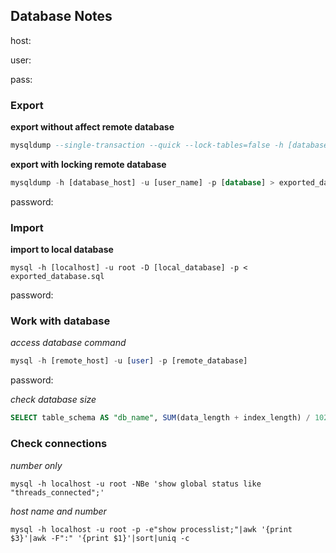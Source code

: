 ## Database Notes

host: 

user: 

pass: 


### Export
**export without affect remote database**

```sql
mysqldump --single-transaction --quick --lock-tables=false -h [database_host] -u [user_name] -p [remote_database] > exported_database.sql
```

**export with locking remote database**

```sql
mysqldump -h [database_host] -u [user_name] -p [database] > exported_database.sql
```

password: 

### Import
**import to local database**
```
mysql -h [localhost] -u root -D [local_database] -p < exported_database.sql
```
password: 


### Work with database
*access database command*
```sql
mysql -h [remote_host] -u [user] -p [remote_database]

```
password:

*check database size*
```sql
SELECT table_schema AS "db_name", SUM(data_length + index_length) / 1024 / 1024 AS "Size (MB)" FROM information_schema.TABLES GROUP BY table_schema;

```

### Check connections 
*number only*
```
mysql -h localhost -u root -NBe 'show global status like "threads_connected";'
```

*host name and number*
```
mysql -h localhost -u root -p -e"show processlist;"|awk '{print $3}'|awk -F":" '{print $1}'|sort|uniq -c
```
